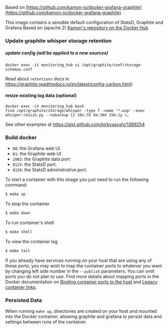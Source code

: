 Based on [https://github.com/kamon-io/docker-grafana-graphite](https://github.com/kamon-io/docker-grafana-graphite)


This image contains a sensible default configuration of StatsD, Graphite and Grafana
Based on (apache 2) [Kamon's repository on the Docker Hub](https://hub.docker.com/u/kamon/)

### Update graphite whisper storage retention

##### update config (will be applied to a new sources)

```
docker exec -it monitoring_hub vi /opt/graphite/conf/storage-schemas.conf
```
Read about `retentions` docs in https://graphite.readthedocs.io/en/latest/config-carbon.html)  

#### resize existing log data (optional)

```
docker exec -it monitoring_hub bash
find /opt/graphite/storage/whisper -type f -name '*.wsp' -exec whisper-resize.py --nobackup {} 10s:7d 5m:30d 15m:1y \;
```

See other examples at https://gist.github.com/kirbysayshi/1389254


### Build docker ###


- `80`: the Grafana web UI.
- `81`: the Graphite web UI
- `2003`: the Graphite data port
- `8125`: the StatsD port.
- `8126`: the StatsD administrative port.

To start a container with this image you just need to run the following command:

```bash
$ make up
```

To stop the container
```bash
$ make down
```

To run container's shell
```bash
$ make shell
```

To view the container log
```bash
$ make tail
```

If you already have services running on your host that are using any of these ports, you may wish to map the container
ports to whatever you want by changing left side number in the `--publish` parameters. You can omit ports you do not plan to use. Find more details about mapping ports in the Docker documentation on [Binding container ports to the host](https://docs.docker.com/engine/userguide/networking/default_network/binding/) and [Legacy container links](https://docs.docker.com/engine/userguide/networking/default_network/dockerlinks/).

### Persisted Data ###

When running `make up`, directories are created on your host and mounted into the Docker container, allowing graphite and grafana to persist data and settings between runs of the container.
